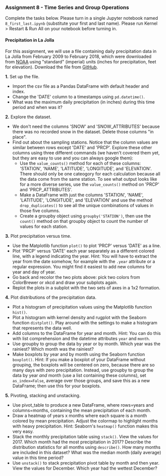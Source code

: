 ### Assignment 8 - Time Series and Group Operations

Complete the tasks below. Please turn in a single Jupyter notebook named `8_first_last.ipynb` (substitute your first and last name). Please run Kernel > Restart & Run All on your notebook before turning in.

#### Precipitation in La Jolla

For this assignment, we will use a file containing daily precipitation data in La Jolla from February 2009 to February 2018, which were downloaded from [NOAA](https://www.ncdc.noaa.gov/cdo-web/datasets/GHCND/stations/GHCND:US1CASD0030/detail) using "standard" (imperial) units (inches for precipitation, feet for elevation). Download the file from [GitHub](https://github.com/cuttlefishh/python-for-data-analysis/blob/master/data/la_jolla_precip_daily.csv).

**1.** Set up the file.

* Import the csv file as a Pandas DataFrame with default header and index.
* Change the 'DATE' column to a timestamps using `pd.datetime()`.
* What was the maximum daily precipitation (in inches) during this time period and when was it?

**2.** Explore the dataset.

* We don't need the columns 'SNOW' and 'SNOW_ATTRIBUTES' because there was no recorded snow in the dataset. Delete those columns "in place".
* Find out about the sampling stations. Notice that the column values are similar between rows except 'DATE' and 'PRCP'. Explore these other columns using three different commands (we haven't covered them yet, but they are easy to use and you can always google them): 
    * Use the `value_counts()` method for each of these columns: 'STATION', 'NAME', 'LATITUDE', 'LONGITUDE', and 'ELEVATION'. There should only be one cateogory for each calculation because all the data come from the same station. To see what output looks like for a more diverse series, use the `value_counts()` method on 'PRCP' and 'PRCP_ATTRIBUTES'.
    * Make a DataFrame with just the columns 'STATION', 'NAME', 'LATITUDE', 'LONGITUDE', and 'ELEVATION' and use the method `drop_duplicates()` to see all the unique combinations of values in those five columns. 
    * Create a groupby object using `groupby('STATION')`, then use the `count()` method on that groupby object to count the number of values for each station.

**3.** Plot precipitation versus time.

* Use the Matplotlib function `plot()` to plot 'PRCP' versus 'DATE' as a line.
* Plot 'PRCP' versus 'DATE' each year separately as a different colored line, with a legend indicating the year. Hint: You will have to extract the year from the date somehow, for example with the `.year` attribute or a regular expression. You might find it easiest to add new columns for year and day of year.
* Go back and recolor the two plots above: pick two colors from ColorBrewer or xkcd and draw your subplots again.
* Replot the plots in a subplot with the two sets of axes in a 1x2 formation.

**4.** Plot distributions of the precipitation data.

* Plot a histogram of precipitation values using the Matplotlib function `hist()`.
* Plot a histogram with kernel density and rugplot with the Seaborn function `distplot()`. Play around with the settings to make a histogram that represents the data well.
* Add columns to the DataFrame for year and month. Hint: You can do this with list comprehension and the datetime attributes `year` and `month`.
* Use groupby to group the data by year or by month. Which year was the rainiest? Which month was the rainiest?
* Make boxplots by year and by month using the Seaborn function `boxplot()`. Hint: If you make a boxplot of your DataFrame without grouping, the boxplots will be centered on zero, because there are so many days with zero precipitation. Instead, use groupby to group the data by year *and* month (use a list containing these columns), set `as_index=False`, average over those groups, and save this as a new DataFrame; then use this for your boxplots.

**5.** Pivoting, stacking and unstacking.

* Use pivot_table to produce a new DataFrame, where rows=years and columns=months, containing the mean precipitation of each month.
* Draw a heatmap of years x months where each square is a month colored by mean precipitation. Adjust the colormap to highlight months with heavy precipitation. Hint: Seaborn's `heatmap()` function makes this very easy.
* Stack the monthly precipitation table using `stack()`. View the values for 2017. Which month had the most precipitation in 2017? Describe the distribution statistics for all months using `describe()`. How many months are included in this dataset? What was the median month (daily average) value in this time period?
* Use `unstack()` to stack precipitation pivot table by month and then year. View the values for December. Which year had the wettest December?
